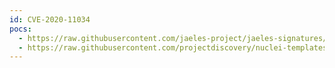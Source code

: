 ```yaml
---
id: CVE-2020-11034
pocs:
  - https://raw.githubusercontent.com/jaeles-project/jaeles-signatures/master/cves/glpi-open-redirect-cve-2020-11034.yaml
  - https://raw.githubusercontent.com/projectdiscovery/nuclei-templates/master/cves/CVE-2020-11034.yaml
---
```

